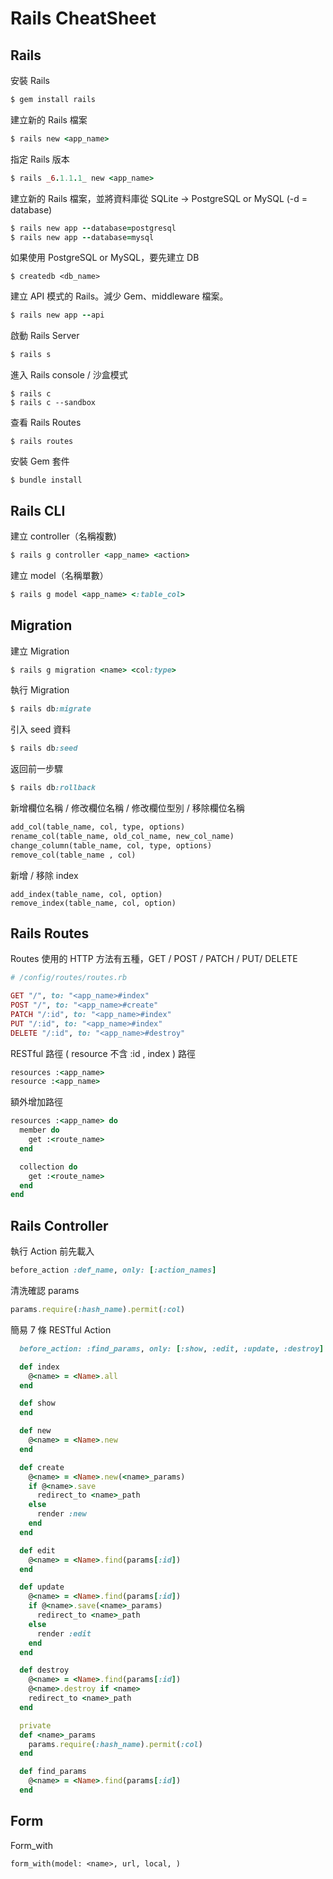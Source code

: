 # Rails CheatSheet

## Rails

安裝 Rails

```ruby
$ gem install rails
```

建立新的 Rails 檔案

```ruby
$ rails new <app_name>
```

指定 Rails 版本

```ruby
$ rails _6.1.1.1_ new <app_name>
```

建立新的 Rails 檔案，並將資料庫從 SQLite -> PostgreSQL or MySQL
(-d = database)

```ruby
$ rails new app --database=postgresql
$ rails new app --database=mysql
```

如果使用 PostgreSQL or MySQL，要先建立 DB

```
$ createdb <db_name>
```

建立 API 模式的 Rails。減少 Gem、middleware 檔案。

```ruby
$ rails new app --api
```

啟動 Rails Server

```ruby
$ rails s
```

進入 Rails console / 沙盒模式

```
$ rails c
$ rails c --sandbox
```

查看 Rails Routes

```
$ rails routes
```

安裝 Gem 套件

```
$ bundle install
```

## Rails CLI

建立 controller（名稱複數)

```ruby
$ rails g controller <app_name> <action>
```

建立 model（名稱單數）

```ruby
$ rails g model <app_name> <:table_col>
```

## Migration

建立 Migration

```ruby
$ rails g migration <name> <col:type>
```

執行 Migration

```ruby
$ rails db:migrate
```

引入 seed 資料

```ruby
$ rails db:seed
```

返回前一步驟

```ruby
$ rails db:rollback
```

新增欄位名稱 / 修改欄位名稱 / 修改欄位型別 / 移除欄位名稱

```ruby
add_col(table_name, col, type, options)
rename_col(table_name, old_col_name, new_col_name)
change_column(table_name, col, type, options)
remove_col(table_name , col)
```

新增 / 移除 index

```
add_index(table_name, col, option)
remove_index(table_name, col, option)
```

## Rails Routes

Routes 使用的 HTTP 方法有五種，GET / POST / PATCH / PUT/ DELETE

```ruby
# /config/routes/routes.rb

GET "/", to: "<app_name>#index"
POST "/", to: "<app_name>#create"
PATCH "/:id", to: "<app_name>#index"
PUT "/:id", to: "<app_name>#index"
DELETE "/:id", to: "<app_name>#destroy"
```

RESTful 路徑
( resource 不含 :id , index ) 路徑

```ruby
resources :<app_name>
resource :<app_name>
```

額外增加路徑

```ruby
resources :<app_name> do
  member do
    get :<route_name>
  end

  collection do
    get :<route_name>
  end
end
```

## Rails Controller

執行 Action 前先載入

```ruby
before_action :def_name, only: [:action_names]
```

清洗確認 params

```ruby
params.require(:hash_name).permit(:col)
```

簡易 7 條 RESTful Action

```ruby
  before_action: :find_params, only: [:show, :edit, :update, :destroy]

  def index
    @<name> = <Name>.all
  end

  def show
  end

  def new
    @<name> = <Name>.new
  end

  def create
    @<name> = <Name>.new(<name>_params)
    if @<name>.save
      redirect_to <name>_path
    else
      render :new
    end
  end

  def edit
    @<name> = <Name>.find(params[:id])
  end

  def update
    @<name> = <Name>.find(params[:id])
    if @<name>.save(<name>_params)
      redirect_to <name>_path
    else
      render :edit
    end
  end

  def destroy
    @<name> = <Name>.find(params[:id])
    @<name>.destroy if <name>
    redirect_to <name>_path
  end

  private
  def <name>_params
    params.require(:hash_name).permit(:col)
  end

  def find_params
    @<name> = <Name>.find(params[:id])
  end
```

## Form

Form_with

```
form_with(model: <name>, url, local, )
```
